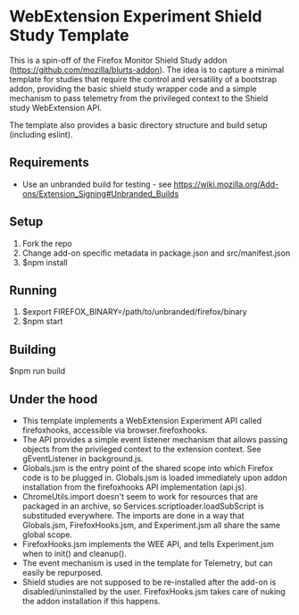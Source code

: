 # WebExtension Experiment Shield Study Template
This is a spin-off of the Firefox Monitor Shield Study addon (https://github.com/mozilla/blurts-addon).
The idea is to capture a minimal template for studies that require the control and versatility of a bootstrap addon,
providing the basic shield study wrapper code and a simple mechanism to pass telemetry from the privileged context
to the Shield study WebExtension API.

The template also provides a basic directory structure and build setup (including eslint).

## Requirements
* Use an unbranded build for testing - see https://wiki.mozilla.org/Add-ons/Extension_Signing#Unbranded_Builds

## Setup
1. Fork the repo
2. Change add-on specific metadata in package.json and src/manifest.json
3. $npm install

## Running
1. $export FIREFOX_BINARY=/path/to/unbranded/firefox/binary
3. $npm start

## Building
$npm run build

## Under the hood
- This template implements a WebExtension Experiment API called firefoxhooks, accessible via browser.firefoxhooks.
- The API provides a simple event listener mechanism that allows passing objects from the privileged context to the extension context. See gEventListener in background.js.
- Globals.jsm is the entry point of the shared scope into which Firefox code is to be plugged in. Globals.jsm is loaded immediately upon addon installation from the firefoxhooks API implementation (api.js).
- ChromeUtils.import doesn't seem to work for resources that are packaged in an archive, so Services.scriptloader.loadSubScript is substituded everywhere. The imports are done in a way that Globals.jsm, FirefoxHooks.jsm, and Experiment.jsm all share the same global scope.
- FirefoxHooks.jsm implements the WEE API, and tells Experiment.jsm when to init() and cleanup().
- The event mechanism is used in the template for Telemetry, but can easily be repurposed.
- Shield studies are not supposed to be re-installed after the add-on is disabled/uninstalled by the user. FirefoxHooks.jsm takes care of nuking the addon installation if this happens.
